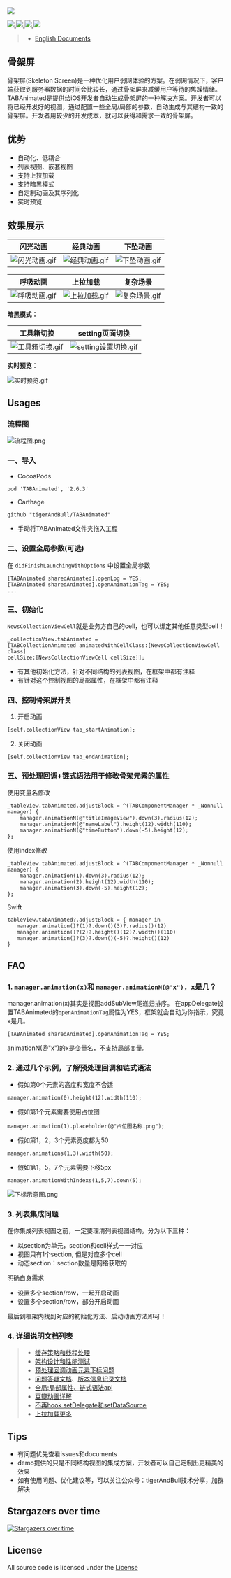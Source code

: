 <div style="align: center">
<img src="https://upload-images.jianshu.io/upload_images/5632003-14498d8a6c786224.png"/>
</div>

<p style="align: center">
    <a href="https://github.com/tigerAndBull/TABAnimated">
       <img src="https://img.shields.io/badge/platform-iOS-blue.svg?style=plastic">
    </a>
    <a href="https://github.com/tigerAndBull/TABAnimated">
       <img src="https://img.shields.io/badge/language-objective--c-blue.svg">
    </a>
    <a href="https://cocoapods.org/pods/TABAnimated">
       <img src="https://img.shields.io/badge/cocoapods-supported-4BC51D.svg?style=plastic">
    </a>
    <a href="https://github.com/tigerAndBull/TABAnimated">
       <img src="https://img.shields.io/badge/support-ios%208%2B-orange.svg">
    </a>
</p>

> + [English Documents](https://github.com/tigerAndBull/TABAnimated/blob/master/README_EN.md)

## 骨架屏

骨架屏(Skeleton Screen)是一种优化用户弱网体验的方案。在弱网情况下，客户端获取到服务器数据的时间会比较长，通过骨架屏来减缓用户等待的焦躁情绪。
TABAnimated是提供给iOS开发者自动生成骨架屏的一种解决方案。开发者可以将已经开发好的视图，通过配置一些全局/局部的参数，自动生成与其结构一致的骨架屏。开发者用较少的开发成本，就可以获得和需求一致的骨架屏。  

## 优势

-  自动化、低耦合
-  列表视图、嵌套视图
-  支持上拉加载
-  支持暗黑模式
-  自定制动画及其序列化
-  实时预览

## 效果展示

| 闪光动画 | 经典动画 | 下坠动画 | 
| ------ | ------ | ------ | 
| ![闪光动画.gif](https://upload-images.jianshu.io/upload_images/5632003-8ebdc1e964fcfbb5.gif?imageMogr2/auto-orient/strip) | ![经典动画.gif](https://upload-images.jianshu.io/upload_images/5632003-8025a04102572ed4.gif?imageMogr2/auto-orient/strip) | ![下坠动画.gif](https://upload-images.jianshu.io/upload_images/5632003-5277740f43880cde.gif?imageMogr2/auto-orient/strip) | 

| 呼吸动画 | 上拉加载 | 复杂场景 |
| ------ | ------ | ------ | 
| ![呼吸动画.gif](https://upload-images.jianshu.io/upload_images/5632003-8edf170c90e18b4b.gif?imageMogr2/auto-orient/strip)| ![上拉加载.gif](https://upload-images.jianshu.io/upload_images/5632003-72265e19c84fe415.gif?imageMogr2/auto-orient/strip) | ![复杂场景.gif](https://upload-images.jianshu.io/upload_images/5632003-e5500766b4f66f14.gif?imageMogr2/auto-orient/strip) | 

**暗黑模式：**

| 工具箱切换 | setting页面切换 |
| ------ | ------ | 
| ![工具箱切换.gif](https://upload-images.jianshu.io/upload_images/5632003-cf5c4f50eac6fe6c.gif?imageMogr2/auto-orient/strip) | ![setting设置切换.gif](https://upload-images.jianshu.io/upload_images/5632003-2d1fb96ec07d6bca.gif?imageMogr2/auto-orient/strip) | 

**实时预览：**

![实时预览.gif](https://upload-images.jianshu.io/upload_images/5632003-4161e026819b7739.gif?imageMogr2/auto-orient/strip)

## Usages

### 流程图

![流程图.png](https://upload-images.jianshu.io/upload_images/5632003-0c16a40e0bbd78d9.png?imageMogr2/auto-orient/strip%7CimageView2/2/w/600)

### 一、导入

- CocoaPods

```
pod 'TABAnimated', '2.6.3'
```

- Carthage

```
github "tigerAndBull/TABAnimated"
```

- 手动将TABAnimated文件夹拖入工程

### 二、设置全局参数(可选)

在 `didFinishLaunchingWithOptions` 中设置全局参数

```
[TABAnimated sharedAnimated].openLog = YES;
[TABAnimated sharedAnimated].openAnimationTag = YES;
...
```

### 三、初始化

`NewsCollectionViewCell`就是业务方自己的cell，也可以绑定其他任意类型cell！

```
_collectionView.tabAnimated = 
[TABCollectionAnimated animatedWithCellClass:[NewsCollectionViewCell class] 
cellSize:[NewsCollectionViewCell cellSize]];
```

- 有其他初始化方法，针对不同结构的列表视图，在框架中都有注释
- 有针对这个控制视图的局部属性，在框架中都有注释

### 四、控制骨架屏开关

1. 开启动画

```
[self.collectionView tab_startAnimation];  
```

2. 关闭动画

```
[self.collectionView tab_endAnimation];
```

### 五、预处理回调+链式语法用于修改骨架元素的属性

使用变量名修改

```
_tableView.tabAnimated.adjustBlock = ^(TABComponentManager * _Nonnull manager) {
    manager.animationN(@"titleImageView").down(3).radius(12);
    manager.animationN(@"nameLabel").height(12).width(110);
    manager.animationN(@"timeButton").down(-5).height(12);
};
```

使用index修改

```
_tableView.tabAnimated.adjustBlock = ^(TABComponentManager * _Nonnull manager) {
    manager.animation(1).down(3).radius(12);
    manager.animation(2).height(12).width(110);
    manager.animation(3).down(-5).height(12);
};
```

Swift

```
tableView.tabAnimated?.adjustBlock = { manager in
   manager.animation()?(1)?.down()(3)?.radius()(12)
   manager.animation()?(2)?.height()(12)?.width()(110)
   manager.animation()?(3)?.down()(-5)?.height()(12)
}
```

## FAQ

### 1. `manager.animation(x)`和 `manager.animationN(@"x")`，x是几？

manager.animation(x)其实是视图addSubView尾递归排序。
在appDelegate设置TABAnimated的`openAnimationTag`属性为YES，框架就会自动为你指示，究竟x是几。

```
[TABAnimated sharedAnimated].openAnimationTag = YES;
```

animationN(@"x")的x是变量名，不支持局部变量。

### 2. 通过几个示例，了解预处理回调和链式语法

- 假如第0个元素的高度和宽度不合适

```
manager.animation(0).height(12).width(110);
```

- 假如第1个元素需要使用占位图

```
manager.animation(1).placeholder(@"占位图名称.png");
```

- 假如第1，2，3个元素宽度都为50

```
manager.animations(1,3).width(50);
```

- 假如第1，5，7个元素需要下移5px

```
manager.animationWithIndexs(1,5,7).down(5);
```

![下标示意图.png](https://upload-images.jianshu.io/upload_images/5632003-2842bd54e80dd9ef.png?imageMogr2/auto-orient/strip%7CimageView2/3/w/300)

### 3. 列表集成问题

在你集成列表视图之前，一定要理清列表视图结构。分为以下三种：

+ 以section为单元，section和cell样式一一对应
+ 视图只有1个section, 但是对应多个cell
+ 动态section：section数量是网络获取的

明确自身需求

+ 设置多个section/row，一起开启动画
+ 设置多个section/row，部分开启动画

最后到框架内找到对应的初始化方法、启动动画方法即可！

### 4. 详细说明文档列表

> + [缓存策略和线程处理](https://github.com/tigerAndBull/TABAnimated/blob/master/TABAnimated.docc/%E7%BC%93%E5%AD%98%E7%AD%96%E7%95%A5%E5%92%8C%E7%BA%BF%E7%A8%8B%E5%A4%84%E7%90%86.md)
> + [架构设计和性能测试](https://github.com/tigerAndBull/TABAnimated/blob/master/TABAnimated.docc/%E6%9E%B6%E6%9E%84%E8%AE%BE%E8%AE%A1%E5%92%8C%E6%80%A7%E8%83%BD%E6%B5%8B%E8%AF%95.md)
> + [预处理回调动画元素下标问题](https://github.com/tigerAndBull/TABAnimated/blob/master/TABAnimated.docc/%E5%8A%A8%E7%94%BB%E5%85%83%E7%B4%A0%E4%B8%8B%E6%A0%87%E9%97%AE%E9%A2%98.md)
> + [问题答疑文档](https://github.com/tigerAndBull/TABAnimated/blob/master/TABAnimated.docc/%E9%97%AE%E9%A2%98%E7%AD%94%E7%96%91%E6%96%87%E6%A1%A3.md)、[版本信息记录文档](https://github.com/tigerAndBull/TABAnimated/blob/master/TABAnimated.docc/%E5%8D%87%E7%BA%A7%E6%96%87%E6%A1%A3%E5%92%8C%E5%85%B6%E4%BB%96%E4%BF%AE%E5%A4%8D.md)
> + [全局:局部属性、链式语法api](https://github.com/tigerAndBull/TABAnimated/blob/master/TABAnimated.docc/%E5%85%A8%E5%B1%80:%E5%B1%80%E9%83%A8%E5%B1%9E%E6%80%A7%E3%80%81%E9%93%BE%E5%BC%8F%E8%AF%AD%E6%B3%95api.md)
> + [豆瓣动画详解](https://github.com/tigerAndBull/TABAnimated/blob/master/TABAnimated.docc/%E8%B1%86%E7%93%A3%E5%8A%A8%E7%94%BB%E8%AF%A6%E8%A7%A3.md)
> + [不再hook setDelegate和setDataSource](https://github.com/tigerAndBull/TABAnimated/blob/master/TABAnimated.docc/%E4%B8%8D%E5%86%8Dhook%20setDelegate%E5%92%8CsetDataSource.md)
> + [上拉加载更多](https://github.com/tigerAndBull/TABAnimated/blob/master/TABAnimated.docc/%E4%B8%8A%E6%8B%89%E5%8A%A0%E8%BD%BD%E5%8A%9F%E8%83%BD.md)

## Tips

- 有问题优先查看issues和documents
- demo提供的只是不同结构视图的集成方案，开发者可以自己定制出更精美的效果
- 如有使用问题、优化建议等，可以关注公众号：tigerAndBull技术分享，加群解决

## Stargazers over time

[![Stargazers over time](https://starchart.cc/tigerAndBull/TABAnimated.svg)](https://starchart.cc/tigerAndBull/TABAnimated)

## License

All source code is licensed under the [License](https://github.com/tigerAndBull/TABAnimated/blob/master/LICENSE)


